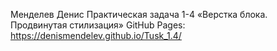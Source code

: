 Менделев Денис Практическая задача 1-4 «Верстка блока. Продвинутая стилизация» GitHub Pages: https://denismendelev.github.io/Tusk_1.4/
